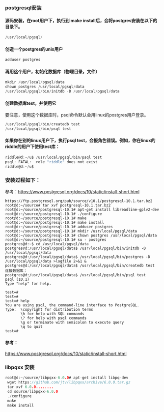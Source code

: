 ### postgresql安装

#### 源码安装，在root用户下，执行到 make install后，会将postgres安装在以下的目录下。
```c
/usr/local/pgsql/
```

#### 创造一个postgres的unix用户
```c
adduser postgres
```

#### 再用这个用户，初始化数据库（物理目录，文件）
```c
mkdir /usr/local/pgsql/data
chown postgres /usr/local/pgsql/data
/usr/local/pgsql/bin/initdb -D /usr/local/pgsql/data  
```

#### 创建数据库test，并使用它
要注意，使用这个数据库时，psql命令默认会用linux的postgres用户登录。
```c
/usr/local/pgsql/bin/createdb test
/usr/local/pgsql/bin/psql test
```
#### 如果你在别的linux用户下，执行psql test，会报角色错误。例如，你在linux的riddle的用户下使用test库：
```c
riddle@d:~/u$ /usr/local/pgsql/bin/psql test
psql: FATAL:  role "riddle" does not exist
riddle@d:~/u$ 
```

### 安装过程如下：
参考：https://www.postgresql.org/docs/10/static/install-short.html
```
https://ftp.postgresql.org/pub/source/v10.1/postgresql-10.1.tar.bz2
root@d:~/source# tar xvf postgresql-10.1.tar.bz2 
root@d:~/source/postgresql-10.1# apt-get install libreadline-gplv2-dev
root@d:~/source/postgresql-10.1# ./configure
root@d:~/source/postgresql-10.1# make
root@d:~/source/postgresql-10.1# make install
root@d:~/source/postgresql-10.1# adduser postgres
root@d:~/source/postgresql-10.1# mkdir /usr/local/pgsql/data
root@d:~/source/postgresql-10.1# chown postgres /usr/local/pgsql/data
root@d:~/source/postgresql-10.1# su - postgres
postgres@d:~$ cd /usr/local/pgsql/data
postgres@d:/usr/local/pgsql/data$ /usr/local/pgsql/bin/initdb -D /usr/local/pgsql/data  
postgres@d:/usr/local/pgsql/data$ /usr/local/pgsql/bin/postgres -D /usr/local/pgsql/data >logfile 2>&1 &
postgres@d:/usr/local/pgsql/data$ /usr/local/pgsql/bin/createdb test
连接数据库：
postgres@d:/usr/local/pgsql/data$ /usr/local/pgsql/bin/psql test
psql (10.1)
Type "help" for help.

test=# 
test=# 
test=# help
You are using psql, the command-line interface to PostgreSQL.
Type:  \copyright for distribution terms
       \h for help with SQL commands
       \? for help with psql commands
       \g or terminate with semicolon to execute query
       \q to quit
test=# 
``` 

#### 参考：
https://www.postgresql.org/docs/10/static/install-short.html

### libpqxx 安装
```c
root@d:~/source/libpqxx-6.0.0# apt-get install libpq-dev
 wget https://github.com/jtv/libpqxx/archive/6.0.0.tar.gz
 tar xvf 6.0.0........
 cd source/libpqxx-6.0.0
 ./configure
 make
 make install
 ```

